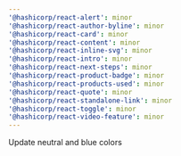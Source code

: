 ```yaml
---
'@hashicorp/react-alert': minor
'@hashicorp/react-author-byline': minor
'@hashicorp/react-card': minor
'@hashicorp/react-content': minor
'@hashicorp/react-inline-svg': minor
'@hashicorp/react-intro': minor
'@hashicorp/react-next-steps': minor
'@hashicorp/react-product-badge': minor
'@hashicorp/react-products-used': minor
'@hashicorp/react-quote': minor
'@hashicorp/react-standalone-link': minor
'@hashicorp/react-toggle': minor
'@hashicorp/react-video-feature': minor
---
```


Update neutral and blue colors
